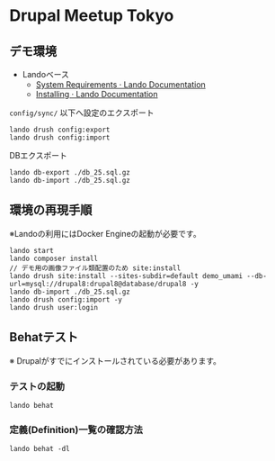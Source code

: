 # Drupal Meetup Tokyo

## デモ環境

* Landoベース
	* [System Requirements · Lando Documentation](https://docs.devwithlando.io/installation/system-requirements.html)
	* [Installing · Lando Documentation](https://docs.devwithlando.io/installation/installing.html)

`config/sync/` 以下へ設定のエクスポート

```
lando drush config:export
lando drush config:import
```

DBエクスポート

```
lando db-export ./db_25.sql.gz
lando db-import ./db_25.sql.gz
```

## 環境の再現手順

※Landoの利用にはDocker Engineの起動が必要です。

```
lando start
lando composer install
// デモ用の画像ファイル類配置のため site:install
lando drush site:install --sites-subdir=default demo_umami --db-url=mysql://drupal8:drupal8@database/drupal8 -y
lando db-import ./db_25.sql.gz
lando drush config:import -y
lando drush user:login
```

## Behatテスト
※ Drupalがすでにインストールされている必要があります。
### テストの起動
```
lando behat
```
### 定義(Definition)一覧の確認方法
```
lando behat -dl
```
